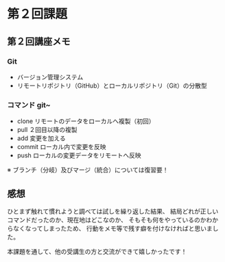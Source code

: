# 第２回課題

## 第２回講座メモ
### Git
- バージョン管理システム
- リモートリポジトリ（GitHub）とローカルリポジトリ（Git）の分散型

### コマンド git~
- clone リモートのデータをローカルへ複製（初回）
- pull ２回目以降の複製
- add 変更を加える
- commit ローカル内で変更を反映
- push ローカルの変更データをリモートへ反映

※ ブランチ（分岐）及びマージ（統合）については復習要！

## 感想
ひとまず触れて慣れようと調べては試しを繰り返した結果、
結局どれが正しいコマンドだったのか、現在地はどこなのか、
そもそも何をやっているのかわからなくなってしまったため、
行動をメモ等で残す癖を付けなければと思いました。

本課題を通して、他の受講生の方と交流ができて嬉しかったです！
